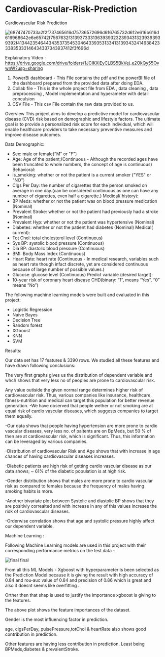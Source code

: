 # Cardiovascular-Risk-Prediction
Cardiovascular Risk Prediction

![68747470733a2f2f737465616d75736572696d616765732d612e616b616d616968642e6e65742f7567632f313937333136393932323934313239393939392f413442354644343537354530464339353133413139343241463842333835333146434337343937412f3f696d](https://github.com/Sridharpadhy/Cardiovascular-Risk-Prediction/assets/120051156/79739db6-d386-417b-b4dc-7ac37ea29e63)


Explainatory Video : https://drive.google.com/drive/folders/1JClKXiEyCLBS5BkVej_e2OkQy55OvwnW?usp=sharing 

1. PowerBi dashboard - This File contains the pdf and the powerBI file of the dashboard prepared from the provided data after doing EDA.
2. Collab file - This is the whole project file from EDA , data cleaning , data preprocessing , Model implementation and hyperameter with detail conculsion
3. CSV File - This csv File contain the raw data provided to us.



Overview
This project aims to develop a predictive model for cardiovascular disease (CVD) risk based on demographic and lifestyle factors. The ultimate goal is to provide a personalized risk score for each individual, which will enable healthcare providers to take necessary preventive measures and improve disease outcomes.


Data
Demographic:
* Sex: male or female("M" or "F")
* Age: Age of the patient;(Continuous - Although the recorded ages have been truncated to whole numbers, the concept of age is continuous)
Behavioral:
* is_smoking: whether or not the patient is a current smoker ("YES" or "NO")
* Cigs Per Day: the number of cigarettes that the person smoked on average in one day.(can be considered continuous as one can have any number of cigarettes, even half a cigarette.)
Medical( history):
* BP Meds: whether or not the patient was on blood pressure medication (Nominal)
* Prevalent Stroke: whether or not the patient had previously had a stroke (Nominal)
* Prevalent Hyp: whether or not the patient was hypertensive (Nominal)
* Diabetes: whether or not the patient had diabetes (Nominal)
Medical( current):
* Tot Chol: total cholesterol level (Continuous)
* Sys BP: systolic blood pressure (Continuous)
* Dia BP: diastolic blood pressure (Continuous)
* BMI: Body Mass Index (Continuous)
* Heart Rate: heart rate (Continuous - In medical research, variables such as heart rate though infact discrete, yet are considered continuous because of large number of possible values.)
* Glucose: glucose level (Continuous)
Predict variable (desired target):
* 10-year risk of coronary heart disease CHD(binary: “1”, means “Yes”, “0” means “No”)



The following machine learning models were built and evaluated in this project:

* Logistic Regression
* Naive Bayes 
* Decision Tree
* Random forest 
* XGboost
* KNN
* SVM

  
Results:

Our data set has 17 features & 3390 rows. We studied all these features and have drawn following conclusions:

The very first graphs gives us the distribution of dependent variable and whch shows that very less no of peoples are prone to cardiovascular risk.

Any value outiside the given normal range determines higher risk of cardiovascular risk. Thus, various companies like insurance, healthcare, fitness-nutrition and medical can target this population for better revenue generation.
-We have observed that people wether or not smoking are at equal risk of cardio vascular diseases, which suggests companies to target them equally.

-Our data shows that people having hypertension are more prone to cardio vascular diseases, very less no. of paitents are on BpMeds, but 50 % of then are at cardiovascular risk, which is significant. Thus, this information can be leveraged by various companies.

-Distribution of cardiovascular Risk and Age shows that with increase in age chances of having cardiovascular diseases increases.

-Diabetic patients are high risk of getting cardio vascular disease as our data shows; ~ 61% of the diabetic population is at high risk.

-Gender distribution shows that males are more prone to cardio vascular risk as compared to females because the frequency of males having smoking habits is more.

-Another bivariate plot between Systolic and diastolic BP shows that they are positivly correalted and with increase in any of this values increses the ridk of cardiovascular diseases.

-Orderwise correlation shows that age and systolic pressure highly affect our dependent variable.

Machine Learning :

Following Machine Learning models are used in this project with their corresponding performance metrics on the test data -


![final final](https://github.com/Sridharpadhy/Cardiovascular-Risk-Prediction/assets/120051156/74e9e97a-35c1-4891-acd2-c014d76a8179)


From all this ML Models - Xgboost with hyperparameter is been selected as the Prediction Model because it is giving the result with high accuracy of 0.84 and rou-auc value of 0.84 and precision of 0.86 which is great and also it doesnt seems like overfitting .

Orther then that shap is used to justify the importance xgboost is giving to the features.

The above plot shows the feature importances of the dataset.

Gender is the most influencing factor in prediction.

age, cigsPerDay, pulsePressure,totChol & heartRate also shows good contribution in prediction.

Other features are having less contribution in prediction. Least being BPMeds,diabetes & prevalentStroke.
